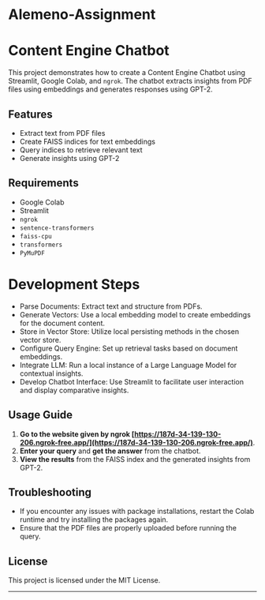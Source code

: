 # Alemeno-Assignment
# Content Engine Chatbot

This project demonstrates how to create a Content Engine Chatbot using Streamlit, Google Colab, and `ngrok`. The chatbot extracts insights from PDF files using embeddings and generates responses using GPT-2.

## Features

- Extract text from PDF files
- Create FAISS indices for text embeddings
- Query indices to retrieve relevant text
- Generate insights using GPT-2

## Requirements

- Google Colab
- Streamlit
- `ngrok`
- `sentence-transformers`
- `faiss-cpu`
- `transformers`
- `PyMuPDF`

# Development Steps
- Parse Documents: Extract text and structure from PDFs.
- Generate Vectors: Use a local embedding model to create embeddings for the document content.
- Store in Vector Store: Utilize local persisting methods in the chosen vector store.
- Configure Query Engine: Set up retrieval tasks based on document embeddings.
- Integrate LLM: Run a local instance of a Large Language Model for contextual insights.
- Develop Chatbot Interface: Use Streamlit to facilitate user interaction and display comparative insights.


## Usage Guide
1. **Go to the website given by ngrok [https://187d-34-139-130-206.ngrok-free.app/](https://187d-34-139-130-206.ngrok-free.app/)**.
2. **Enter your query** and **get the answer** from the chatbot.
3. **View the results** from the FAISS index and the generated insights from GPT-2.

## Troubleshooting

- If you encounter any issues with package installations, restart the Colab runtime and try installing the packages again.
- Ensure that the PDF files are properly uploaded before running the query.

## License

This project is licensed under the MIT License.

---
